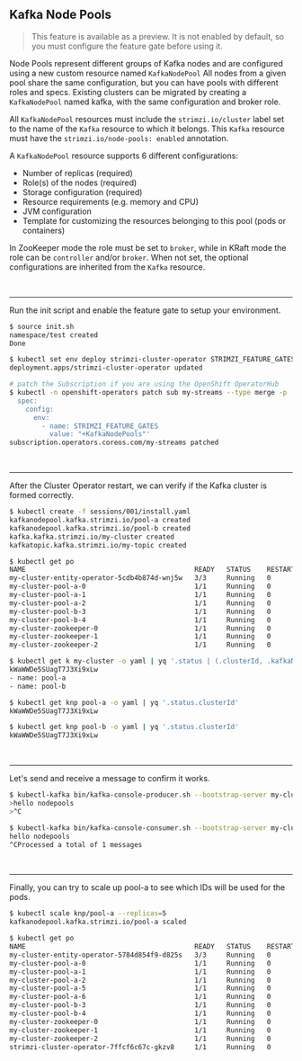 ## Kafka Node Pools

> This feature is available as a preview.
> It is not enabled by default, so you must configure the feature gate before using it.

Node Pools represent different groups of Kafka nodes and are configured using a new custom resource named `KafkaNodePool`
All nodes from a given pool share the same configuration, but you can have pools with different roles and specs.
Existing clusters can be migrated by creating a `KafkaNodePool` named kafka, with the same configuration and broker role.

All `KafkaNodePool` resources must include the `strimzi.io/cluster` label set to the name of the `Kafka` resource to which it belongs.
This `Kafka` resource must have the `strimzi.io/node-pools: enabled` annotation.

A `KafkaNodePool` resource supports 6 different configurations:

- Number of replicas (required)
- Role(s) of the nodes (required)
- Storage configuration (required)
- Resource requirements (e.g. memory and CPU)
- JVM configuration
- Template for customizing the resources belonging to this pool (pods or containers)

In ZooKeeper mode the role must be set to `broker`, while in KRaft mode the role can be `controller` and/or `broker`.
When not set, the optional configurations are inherited from the `Kafka` resource.

<br>

---
Run the init script and enable the feature gate to setup your environment.

```sh
$ source init.sh
namespace/test created
Done

$ kubectl set env deploy strimzi-cluster-operator STRIMZI_FEATURE_GATES="+KafkaNodePools"
deployment.apps/strimzi-cluster-operator updated

# patch the Subscription if you are using the OpenShift OperatorHub
$ kubectl -n openshift-operators patch sub my-streams --type merge -p '
  spec:
    config:
      env:
        - name: STRIMZI_FEATURE_GATES
          value: "+KafkaNodePools"'
subscription.operators.coreos.com/my-streams patched
```

<br>

---
After the Cluster Operator restart, we can verify if the Kafka cluster is formed correctly.

```sh
$ kubectl create -f sessions/001/install.yaml
kafkanodepool.kafka.strimzi.io/pool-a created
kafkanodepool.kafka.strimzi.io/pool-b created
kafka.kafka.strimzi.io/my-cluster created
kafkatopic.kafka.strimzi.io/my-topic created

$ kubectl get po
NAME                                          READY   STATUS    RESTARTS   AGE
my-cluster-entity-operator-5cdb4b874d-wnj5w   3/3     Running   0          115s
my-cluster-pool-a-0                           1/1     Running   0          2m31s
my-cluster-pool-a-1                           1/1     Running   0          2m31s
my-cluster-pool-a-2                           1/1     Running   0          2m31s
my-cluster-pool-b-3                           1/1     Running   0          2m31s
my-cluster-pool-b-4                           1/1     Running   0          2m31s
my-cluster-zookeeper-0                        1/1     Running   0          3m9s
my-cluster-zookeeper-1                        1/1     Running   0          3m9s
my-cluster-zookeeper-2                        1/1     Running   0          3m9s

$ kubectl get k my-cluster -o yaml | yq '.status | (.clusterId, .kafkaNodePools)'
kWaWWDe5SUagT7J3Xi9xLw
- name: pool-a
- name: pool-b

$ kubectl get knp pool-a -o yaml | yq '.status.clusterId'
kWaWWDe5SUagT7J3Xi9xLw

$ kubectl get knp pool-b -o yaml | yq '.status.clusterId'
kWaWWDe5SUagT7J3Xi9xLw
```

<br>

---
Let's send and receive a message to confirm it works.

```sh
$ kubectl-kafka bin/kafka-console-producer.sh --bootstrap-server my-cluster-kafka-bootstrap:9092 --topic my-topic
>hello nodepools
>^C

$ kubectl-kafka bin/kafka-console-consumer.sh --bootstrap-server my-cluster-kafka-bootstrap:9092 --topic my-topic --from-beginning
hello nodepools
^CProcessed a total of 1 messages
```

<br>

---
Finally, you can try to scale up pool-a to see which IDs will be used for the pods.

```sh
$ kubectl scale knp/pool-a --replicas=5
kafkanodepool.kafka.strimzi.io/pool-a scaled

$ kubectl get po
NAME                                          READY   STATUS    RESTARTS   AGE
my-cluster-entity-operator-5784d854f9-d825s   3/3     Running   0          7m26s
my-cluster-pool-a-0                           1/1     Running   0          8m
my-cluster-pool-a-1                           1/1     Running   0          8m
my-cluster-pool-a-2                           1/1     Running   0          8m
my-cluster-pool-a-5                           1/1     Running   0          35s
my-cluster-pool-a-6                           1/1     Running   0          27s
my-cluster-pool-b-3                           1/1     Running   0          8m
my-cluster-pool-b-4                           1/1     Running   0          8m
my-cluster-zookeeper-0                        1/1     Running   0          8m57s
my-cluster-zookeeper-1                        1/1     Running   0          8m57s
my-cluster-zookeeper-2                        1/1     Running   0          8m57s
strimzi-cluster-operator-7ffcf6c67c-gkzv8     1/1     Running   0          16m
```
